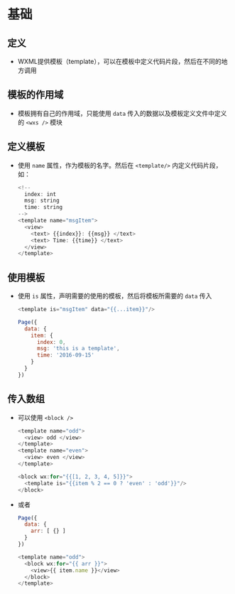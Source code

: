 # 基础

## 定义

  - WXML提供模板（template），可以在模板中定义代码片段，然后在不同的地方调用

## 模板的作用域

  - 模板拥有自己的作用域，只能使用 `data` 传入的数据以及模板定义文件中定义的 `<wxs />` 模块

## 定义模板

  - 使用 `name` 属性，作为模板的名字。然后在 `<template/>` 内定义代码片段，如：

    ```js
    <!--
      index: int
      msg: string
      time: string
    -->
    <template name="msgItem">
      <view>
        <text> {{index}}: {{msg}} </text>
        <text> Time: {{time}} </text>
      </view>
    </template>
    ```

## 使用模板

  - 使用 `is` 属性，声明需要的使用的模板，然后将模板所需要的 `data` 传入

    ```js
    <template is="msgItem" data="{{...item}}"/>
    ```

    ```js
    Page({
      data: {
        item: {
          index: 0,
          msg: 'this is a template',
          time: '2016-09-15'
        }
      }
    })
    ```

## 传入数组

  - 可以使用 `<block />`

    ```js
    <template name="odd">
      <view> odd </view>
    </template>
    <template name="even">
      <view> even </view>
    </template>

    <block wx:for="{{[1, 2, 3, 4, 5]}}">
      <template is="{{item % 2 == 0 ? 'even' : 'odd'}}"/>
    </block>
    ```

  - 或者

    ```js
    Page({
      data: {
        arr: [ {} ]
      }
    })
    ```

    ```js
    <template name="odd">
      <block wx:for="{{ arr }}">
        <view>{{ item.name }}</view>
      </block>
    </template>
    ```
